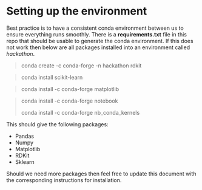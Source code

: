 # Setting up the environment

Best practice is to have a consistent conda environment between us to ensure everything runs smoothly. 
There is a **requirements.txt** file in this repo that should be usable to generate the conda environment. If this 
does not work then below are all packages installed into an environment called *hackathon*.

>
> conda create -c conda-forge -n hackathon rdkit
>

>
> conda install scikit-learn
>

>
> conda install -c conda-forge matplotlib 
>

>
> conda install -c conda-forge notebook
> 
> conda install -c conda-forge nb_conda_kernels
>

This should give the following packages:

- Pandas
- Numpy
- Matplotlib
- RDKit
- Sklearn

Should we need more packages then feel free to update this document with the corresponding instructions for 
installation. 
